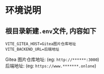 # 环境说明

## 根目录新建`.env`文件, 内容如下

```
VITE_GITEA_HOST=Gitea图片仓库地址
VITE_BACKEND_URL=后端地址
```

Gitea 图片仓库地址: (eg: `http://******:3000`)  
后端地址: (eg: `https://www.*******.onlone`)
